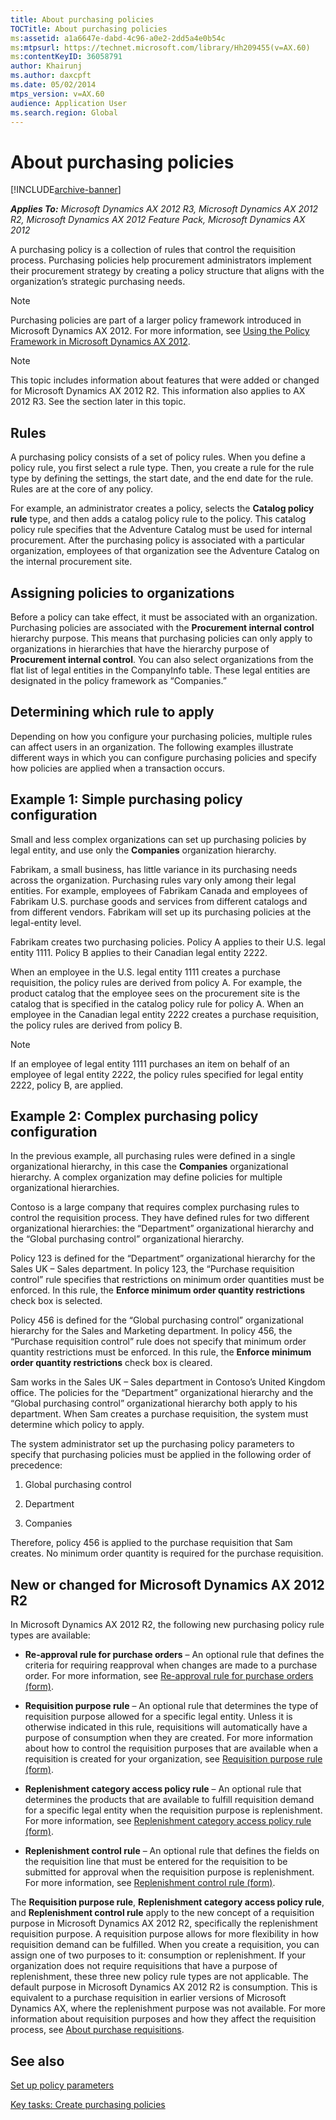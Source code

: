 ```yaml
---
title: About purchasing policies
TOCTitle: About purchasing policies
ms:assetid: a1a6647e-dabd-4c96-a0e2-2dd5a4e0b54c
ms:mtpsurl: https://technet.microsoft.com/library/Hh209455(v=AX.60)
ms:contentKeyID: 36058791
author: Khairunj
ms.author: daxcpft
ms.date: 05/02/2014
mtps_version: v=AX.60
audience: Application User
ms.search.region: Global
---
```


# About purchasing policies 


[!INCLUDE[archive-banner](includes/archive-banner.md)]


_**Applies To:** Microsoft Dynamics AX 2012 R3, Microsoft Dynamics AX 2012 R2, Microsoft Dynamics AX 2012 Feature Pack, Microsoft Dynamics AX 2012_

A purchasing policy is a collection of rules that control the requisition process. Purchasing policies help procurement administrators implement their procurement strategy by creating a policy structure that aligns with the organization’s strategic purchasing needs.


> [!NOTE]
> <P>Purchasing policies are part of a larger policy framework introduced in Microsoft Dynamics AX 2012. For more information, see <A href="https://go.microsoft.com/fwlink/?linkid=213137%26clcid=0x409">Using the Policy Framework in Microsoft Dynamics AX 2012</A>.</P>




> [!NOTE]
> <P>This topic includes information about features that were added or changed for Microsoft Dynamics AX 2012 R2. This information also applies to AX 2012 R3. See the section later in this topic.</P>



## Rules

A purchasing policy consists of a set of policy rules. When you define a policy rule, you first select a rule type. Then, you create a rule for the rule type by defining the settings, the start date, and the end date for the rule. Rules are at the core of any policy.

For example, an administrator creates a policy, selects the **Catalog policy rule** type, and then adds a catalog policy rule to the policy. This catalog policy rule specifies that the Adventure Catalog must be used for internal procurement. After the purchasing policy is associated with a particular organization, employees of that organization see the Adventure Catalog on the internal procurement site.

## Assigning policies to organizations

Before a policy can take effect, it must be associated with an organization. Purchasing policies are associated with the **Procurement internal control** hierarchy purpose. This means that purchasing policies can only apply to organizations in hierarchies that have the hierarchy purpose of **Procurement internal control**. You can also select organizations from the flat list of legal entities in the CompanyInfo table. These legal entities are designated in the policy framework as “Companies.”

## Determining which rule to apply

Depending on how you configure your purchasing policies, multiple rules can affect users in an organization. The following examples illustrate different ways in which you can configure purchasing policies and specify how policies are applied when a transaction occurs.

## Example 1: Simple purchasing policy configuration

Small and less complex organizations can set up purchasing policies by legal entity, and use only the **Companies** organization hierarchy.

Fabrikam, a small business, has little variance in its purchasing needs across the organization. Purchasing rules vary only among their legal entities. For example, employees of Fabrikam Canada and employees of Fabrikam U.S. purchase goods and services from different catalogs and from different vendors. Fabrikam will set up its purchasing policies at the legal-entity level.

Fabrikam creates two purchasing policies. Policy A applies to their U.S. legal entity 1111. Policy B applies to their Canadian legal entity 2222.

When an employee in the U.S. legal entity 1111 creates a purchase requisition, the policy rules are derived from policy A. For example, the product catalog that the employee sees on the procurement site is the catalog that is specified in the catalog policy rule for policy A. When an employee in the Canadian legal entity 2222 creates a purchase requisition, the policy rules are derived from policy B.


> [!NOTE]
> <P>If an employee of legal entity 1111 purchases an item on behalf of an employee of legal entity 2222, the policy rules specified for legal entity 2222, policy B, are applied.</P>



## Example 2: Complex purchasing policy configuration

In the previous example, all purchasing rules were defined in a single organizational hierarchy, in this case the **Companies** organizational hierarchy. A complex organization may define policies for multiple organizational hierarchies.

Contoso is a large company that requires complex purchasing rules to control the requisition process. They have defined rules for two different organizational hierarchies: the “Department” organizational hierarchy and the “Global purchasing control” organizational hierarchy.

Policy 123 is defined for the “Department” organizational hierarchy for the Sales UK – Sales department. In policy 123, the “Purchase requisition control” rule specifies that restrictions on minimum order quantities must be enforced. In this rule, the **Enforce minimum order quantity restrictions** check box is selected.

Policy 456 is defined for the “Global purchasing control” organizational hierarchy for the Sales and Marketing department. In policy 456, the “Purchase requisition control” rule does not specify that minimum order quantity restrictions must be enforced. In this rule, the **Enforce minimum order quantity restrictions** check box is cleared.

Sam works in the Sales UK – Sales department in Contoso’s United Kingdom office. The policies for the “Department” organizational hierarchy and the “Global purchasing control” organizational hierarchy both apply to his department. When Sam creates a purchase requisition, the system must determine which policy to apply.

The system administrator set up the purchasing policy parameters to specify that purchasing policies must be applied in the following order of precedence:

1.  Global purchasing control

2.  Department

3.  Companies

Therefore, policy 456 is applied to the purchase requisition that Sam creates. No minimum order quantity is required for the purchase requisition.

## New or changed for Microsoft Dynamics AX 2012 R2

In Microsoft Dynamics AX 2012 R2, the following new purchasing policy rule types are available:

  - **Re-approval rule for purchase orders** – An optional rule that defines the criteria for requiring reapproval when changes are made to a purchase order. For more information, see [Re-approval rule for purchase orders (form)](https://technet.microsoft.com/library/jj680083\(v=ax.60\)).

  - **Requisition purpose rule** – An optional rule that determines the type of requisition purpose allowed for a specific legal entity. Unless it is otherwise indicated in this rule, requisitions will automatically have a purpose of consumption when they are created. For more information about how to control the requisition purposes that are available when a requisition is created for your organization, see [Requisition purpose rule (form)](https://technet.microsoft.com/library/jj677434\(v=ax.60\)).

  - **Replenishment category access policy rule** – An optional rule that determines the products that are available to fulfill requisition demand for a specific legal entity when the requisition purpose is replenishment. For more information, see [Replenishment category access policy rule (form)](https://technet.microsoft.com/library/jj677448\(v=ax.60\)).

  - **Replenishment control rule** – An optional rule that defines the fields on the requisition line that must be entered for the requisition to be submitted for approval when the requisition purpose is replenishment. For more information, see [Replenishment control rule (form)](https://technet.microsoft.com/library/jj677424\(v=ax.60\)).

The **Requisition purpose rule**, **Replenishment category access policy rule**, and **Replenishment control rule** apply to the new concept of a requisition purpose in Microsoft Dynamics AX 2012 R2, specifically the replenishment requisition purpose. A requisition purpose allows for more flexibility in how requisition demand can be fulfilled. When you create a requisition, you can assign one of two purposes to it: consumption or replenishment. If your organization does not require requisitions that have a purpose of replenishment, these three new policy rule types are not applicable. The default purpose in Microsoft Dynamics AX 2012 R2 is consumption. This is equivalent to a purchase requisition in earlier versions of Microsoft Dynamics AX, where the replenishment purpose was not available. For more information about requisition purposes and how they affect the requisition process, see [About purchase requisitions](about-purchase-requisitions.md).

## See also

[Set up policy parameters](set-up-policy-parameters.md)

[Key tasks: Create purchasing policies](key-tasks-create-purchasing-policies.md)

  


